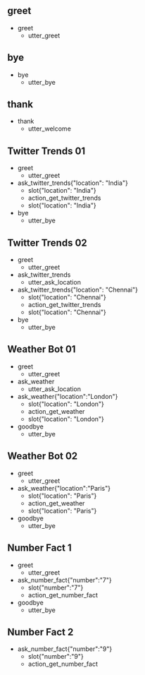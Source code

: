 ## greet
* greet
    - utter_greet

## bye
* bye
    - utter_bye

## thank
* thank
    - utter_welcome

## Twitter Trends 01
* greet
    - utter_greet
* ask_twitter_trends{"location": "India"}
    - slot{"location": "India"}
    - action_get_twitter_trends
    - slot{"location": "India"}
* bye
    - utter_bye

## Twitter Trends 02
* greet
    - utter_greet
* ask_twitter_trends
    - utter_ask_location
* ask_twitter_trends{"location": "Chennai"}
    - slot{"location": "Chennai"}
    - action_get_twitter_trends
    - slot{"location": "Chennai"}
* bye
    - utter_bye

## Weather Bot 01
* greet
    - utter_greet
* ask_weather
    - utter_ask_location
* ask_weather{"location":"London"}
    - slot{"location": "London"}
    - action_get_weather
    - slot{"location": "London"}
* goodbye
    - utter_bye

## Weather Bot 02
* greet
    - utter_greet
* ask_weather{"location":"Paris"}
    - slot{"location": "Paris"}
    - action_get_weather
    - slot{"location": "Paris"}
* goodbye
    - utter_bye

## Number Fact 1
* greet
	- utter_greet
* ask_number_fact{"number":"7"}
	- slot{"number":"7"}
	- action_get_number_fact
* goodbye
	- utter_bye

## Number Fact 2
* ask_number_fact{"number":"9"}
    - slot{"number":"9"}
    - action_get_number_fact

